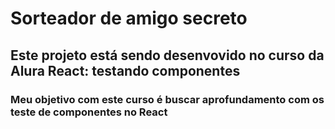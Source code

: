 # Sorteador de amigo secreto

## Este projeto está sendo desenvovido no curso da Alura  React: testando componentes


### Meu objetivo com este curso é buscar aprofundamento com os teste de componentes no React
